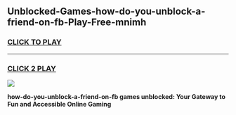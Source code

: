 
## Unblocked-Games-how-do-you-unblock-a-friend-on-fb-Play-Free-mnimh
<h3>
<a href="https://premium76.site?title=how-do-you-unblock-a-friend-on-fb&ref=12A">CLICK TO PLAY</a></h3>
<hr>

<h3>
<a href="https://premium76.site?title=how-do-you-unblock-a-friend-on-fb&ref=12A">CLICK 2 PLAY</a>
  
</h3>

<a href="https://premium76.site?title=how-do-you-unblock-a-friend-on-fb&ref=12A"><img src="https://clearcache.store/games.png"></a>


**how-do-you-unblock-a-friend-on-fb games unblocked: Your Gateway to Fun and Accessible Online Gaming**
